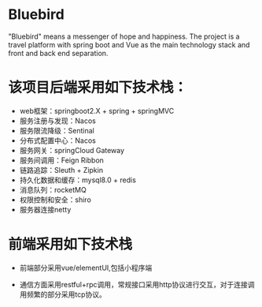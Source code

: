 # Bluebird

"Bluebird" means a messenger of hope and happiness. The project is a travel platform with spring boot and Vue as the main technology stack and front and back end separation.

# 该项目后端采用如下技术栈：
* web框架：springboot2.X + spring + springMVC
* 服务注册与发现：Nacos
* 服务限流降级：Sentinal
* 分布式配置中心：Nacos
* 服务网关：springCloud Gateway
* 服务间调用：Feign Ribbon
* 链路追踪：Sleuth + Zipkin
* 持久化数据和缓存：mysql8.0 + redis
* 消息队列：rocketMQ
* 权限控制和安全：shiro
* 服务器连接netty

# 前端采用如下技术栈
* 前端部分采用vue/elementUI,包括小程序端

* 通信方面采用restful+rpc调用，常规接口采用http协议进行交互，对于连接调用频繁的部分采用tcp协议。
